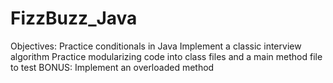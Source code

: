 # FizzBuzz_Java
Objectives: Practice conditionals in Java Implement a classic interview algorithm Practice modularizing code into class files and a main method file to test BONUS: Implement an overloaded method
